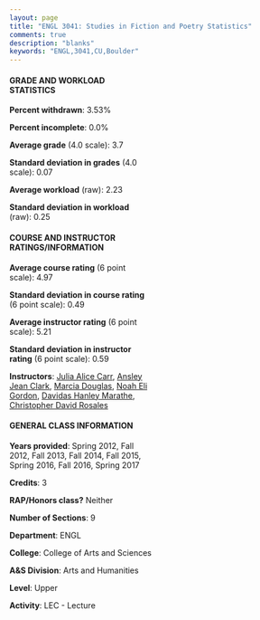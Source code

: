 ```yaml
---
layout: page
title: "ENGL 3041: Studies in Fiction and Poetry Statistics"
comments: true
description: "blanks"
keywords: "ENGL,3041,CU,Boulder"
---
```

<head>
<script src="https://ajax.googleapis.com/ajax/libs/jquery/2.1.3/jquery.min.js"></script>
<script src="https://dl.dropboxusercontent.com/s/pc42nxpaw1ea4o9/highcharts.js?dl=0"></script>
<!-- <script src="../assets/js/highcharts.js"></script> -->
<style type="text/css">@font-face {
	font-family: "Bebas Neue";
	src: url(https://www.filehosting.org/file/details/544349/BebasNeue Regular.otf) format("opentype");
	}
	h1.Bebas { 
		font-family: "Bebas Neue", Verdana, Tahoma;
	}
</style>
</head>
<body>
	<div id="container" style="float: right; width: 45%; height: 88%; margin-left: 2.5%; margin-right: 2.5%;"></div>
	<script language="JavaScript">
		$(document).ready(function() {
		var chart = {type: 'column'};
		var title = {text: 'Grade Distribution'};
		var xAxis = {categories: ['A','B','C','D','F'],crosshair: true};
		var yAxis = {min: 0,title: {text: 'Percentage'}};
		var tooltip = {headerFormat: '<center><b><span style="font-size:20px">{point.key}</span></b></center>',
		               pointFormat: '<td style="padding:0"><b>{point.y:.1f}%</b></td>',
		               footerFormat: '</table>',shared: true,useHTML: true};
		var plotOptions = {column: {pointPadding: 0.0,borderWidth: 0}};  
		var credits = {enabled: false};var series= [{name: 'Percent',data: [77.76,19.71,1.6,0.58,0.35,]}];
		var json = {};
		json.chart = chart;
		json.title = title;
		json.tooltip = tooltip;
		json.xAxis = xAxis;
		json.yAxis = yAxis;  
		json.series = series;
		json.plotOptions = plotOptions;  
		json.credits = credits;
		$('#container').highcharts(json);
	});
	</script>
</body>
			   
#### GRADE AND WORKLOAD STATISTICS

**Percent withdrawn**: 3.53%

**Percent incomplete**: 0.0%

**Average grade** (4.0 scale): 3.7

**Standard deviation in grades** (4.0 scale): 0.07

**Average workload** (raw): 2.23

**Standard deviation in workload** (raw): 0.25

#### COURSE AND INSTRUCTOR RATINGS/INFORMATION

**Average course rating** (6 point scale): 4.97

**Standard deviation in course rating** (6 point scale): 0.49

**Average instructor rating** (6 point scale): 5.21

**Standard deviation in instructor rating** (6 point scale): 0.59

**Instructors**: <a href='../../instructors/Julia_Alice_Carr'>Julia Alice Carr</a>, <a href='../../instructors/Ansley_Jean_Clark'>Ansley Jean Clark</a>, <a href='../../instructors/Marcia_Douglas'>Marcia Douglas</a>, <a href='../../instructors/Noah_Eli_Gordon'>Noah Eli Gordon</a>, <a href='../../instructors/Davidas_Hanley_Marathe'>Davidas Hanley Marathe</a>, <a href='../../instructors/Christopher_David_Rosales'>Christopher David Rosales</a>

#### GENERAL CLASS INFORMATION

**Years provided**: Spring 2012, Fall 2012, Fall 2013, Fall 2014, Fall 2015, Spring 2016, Fall 2016, Spring 2017

**Credits**: 3

**RAP/Honors class?** Neither

**Number of Sections**: 9

**Department**: ENGL

**College**: College of Arts and Sciences

**A&S Division**: Arts and Humanities

**Level**: Upper

**Activity**: LEC - Lecture
